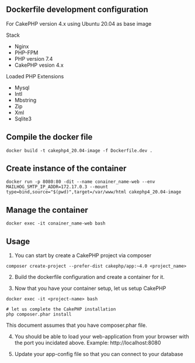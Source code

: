 ## Dockerfile development configuration

For CakePHP version 4.x using Ubuntu 20.04 as base image

Stack

* Nginx
* PHP-FPM 
* PHP version 7.4
* CakePHP vesion 4.x

Loaded PHP Extensions

* Mysql
* Intl
* Mbstring
* Zip
* Xml
* Sqlite3


## Compile the docker file

```
docker build -t cakephp4_20.04-image -f Dockerfile.dev .
```

## Create instance of the container

```
docker run -p 8080:80 -dit --name conainer_name-web --env MAILHOG_SMTP_IP_ADDR=172.17.0.3 --mount type=bind,source="$(pwd)",target=/var/www/html cakephp4_20.04-image
```


## Manage the container

```
docker exec -it conainer_name-web bash
```


## Usage

1. You can start by create a CakePHP project via composer

```
composer create-project --prefer-dist cakephp/app:~4.0 <project_name>
```

2. Build the dockerfile configuration and create a container for it.

3. Now that you have your container setup, let us setup CakePHP

```
docker exec -it <project-name> bash
	
# let us complete the CakePHP installation
php composer.phar install
```

This document assumes that you have composer.phar file.

4. You should be able to load your web-application from your browser with the port you incidated above. Example: http://localhost:8080

5. Update your app-config file so that you can connect to your database
